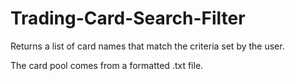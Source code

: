 # Trading-Card-Search-Filter

Returns a list of card names that match the criteria set by the user. 

The card pool comes from a formatted .txt file.
